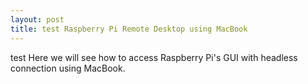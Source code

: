 ```yaml
---
layout: post
title: test Raspberry Pi Remote Desktop using MacBook
---
```


test Here we will see how to access Raspberry Pi's GUI with headless connection using MacBook.
